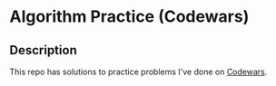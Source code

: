 # Algorithm Practice (Codewars)

## Description
This repo has solutions to practice problems I've done on [Codewars](https://www.codewars.com).